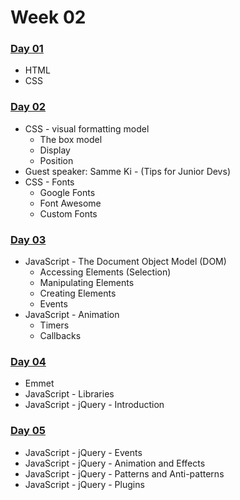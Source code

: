 # Week 02

### [Day 01](day-01.md)

* HTML
* CSS

### ​[Day 02](day-02.md)​

* CSS - visual formatting model
  * The box model
  * Display
  * Position
* Guest speaker: Samme Ki - \(Tips for Junior Devs\)
* CSS - Fonts
  * Google Fonts
  * Font Awesome
  * Custom Fonts

### [Day 03](day-03.md)

* JavaScript - The Document Object Model \(DOM\)
  * Accessing Elements \(Selection\)
  * Manipulating Elements
  * Creating Elements
  * Events
* JavaScript - Animation
  * Timers
  * Callbacks

### [Day 04​](day-04.md)

* Emmet
* JavaScript - Libraries
* JavaScript - jQuery - Introduction

### [Day 05](day-05.md)

* JavaScript - jQuery - Events
* JavaScript - jQuery - Animation and Effects
* JavaScript - jQuery - Patterns and Anti-patterns
* JavaScript - jQuery - Plugins

